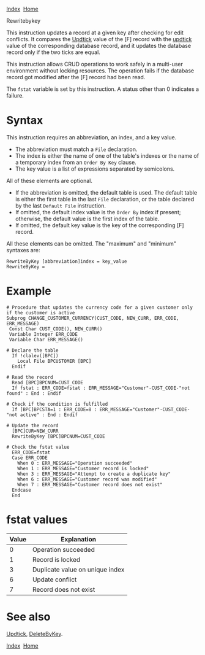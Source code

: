 [Index](index.html)  [Home](getting-started_home.html)

Rewritebykey

This instruction updates a record at a given key after checking for edit conflicts. It compares the [Updtick](4gl_glossary-updtick.html) value of the [F] record with the [updtick](4gl_updtick.html) value of the corresponding database record, and it updates the database record only if the two ticks are equal.

This instruction allows CRUD operations to work safely in a multi-user environment without locking resources. The operation fails if the database record got modified after the [F] record had been read.

The `fstat` variable is set by this instruction. A status other than 0 indicates a failure.

# Syntax

This instruction requires an abbreviation, an index, and a key value.

* The abbreviation must match a `File` declaration.
* The index is either the name of one of the table's indexes or the name of a temporary index from an `Order By Key` clause.
* The key value is a list of expressions separated by semicolons.

All of these elements are optional.

* If the abbreviation is omitted, the default table is used. The default table is either the first table in the last `File` declaration, or the table declared by the last `Default File` instruction.
* If omitted, the default index value is the `Order By` index if present; otherwise, the default value is the first index of the table.
* If omitted, the default key value is the key of the corresponding [F] record.

All these elements can be omitted. The "maximum" and "minimum" syntaxes are:

```
RewriteByKey [abbreviation]index = key_value
RewriteByKey =
```

# Example

```
# Procedure that updates the currency code for a given customer only if the customer is active
Subprog CHANGE_CUSTOMER_CURRENCY(CUST_CODE, NEW_CURR, ERR_CODE,  ERR_MESSAGE)
 Const Char CUST_CODE(), NEW_CURR()
 Variable Integer ERR_CODE
 Variable Char ERR_MESSAGE()

# Declare the table
  If !clalev([BPC])
    Local File BPCUSTOMER [BPC]
  Endif

# Read the record
  Read [BPC]BPCNUM=CUST_CODE
  If fstat : ERR_CODE=fstat : ERR_MESSAGE="Customer"-CUST_CODE-"not found" : End : Endif

# Check if the condition is fulfilled
  If [BPC]BPCSTA=1 : ERR_CODE=8 : ERR_MESSAGE="Customer"-CUST_CODE-"not active" : End : Endif

# Update the record
  [BPC]CUR=NEW_CURR
  RewriteByKey [BPC]BPCNUM=CUST_CODE

# Check the fstat value
  ERR_CODE=fstat
  Case ERR_CODE
    When 0 : ERR_MESSAGE="Operation succeeded"
    When 1 : ERR_MESSAGE="Customer record is locked"
    When 3 : ERR_MESSAGE="Attempt to create a duplicate key"
    When 6 : ERR_MESSAGE="Customer record was modified"
    When 7 : ERR_MESSAGE="Customer record does not exist"
  Endcase
  End
```

# fstat values

| Value | Explanation |
| --- | --- |
| 0 | Operation succeeded |
| 1 | Record is locked |
| 3 | Duplicate value on unique index |
| 6 | Update conflict |
| 7 | Record does not exist |

# See also

[Updtick](4gl_glossary-updtick.html), [DeleteByKey](4gl_deletebykey.html).

  

[Index](index.html)  [Home](getting-started_home.html)